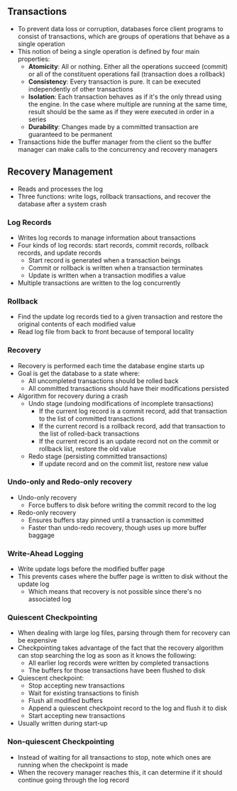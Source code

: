 ## Transactions
- To prevent data loss or corruption, databases force client programs to consist of transactions, which are groups of operations that behave as a single operation
- This notion of being a single operation is defined by four main properties:
	- **Atomicity**: All or nothing. Either all the operations succeed (commit) or all of the constituent operations fail (transaction does a rollback)
	- **Consistency**: Every transaction is pure. It can be executed independently of other transactions
	- **Isolation**: Each transaction behaves as if it's the only thread using the engine. In the case where multiple are running at the same time, result should be the same as if they were executed in order in a series
	- **Durability**: Changes made by a committed transaction are guaranteed to be permanent
- Transactions hide the buffer manager from the client so the buffer manager can  make calls to the concurrency and recovery managers

## Recovery Management
- Reads and processes the log
- Three functions: write logs, rollback transactions, and recover the database after a system crash

### Log Records
- Writes log records to manage information about transactions
- Four kinds of log records: start records, commit records, rollback records, and update records
	- Start record is generated when a transaction beings
	- Commit or rollback is written when a transaction terminates
	- Update is written when a transaction modifies a value
- Multiple transactions are written to the log concurrently

### Rollback
- Find the update log records tied to a given transaction and restore the original contents of each modified value
- Read log file from back to front because of temporal locality

### Recovery
- Recovery is performed each time the database engine starts up
- Goal is get the database to a state where:
	- All uncompleted transactions should be rolled back
	- All committed transactions should have their modifications persisted
- Algorithm for recovery during a crash
	- Undo stage (undoing modifications of incomplete transactions)
		- If the current log record is a commit record, add that transaction to the list of committed transactions
		- If the current record is a rollback record, add that transaction to the list of rolled-back transactions
		- If the current record is an update record not on the commit or rollback list, restore the old value 
	- Redo stage (persisting committed transactions)
		- If update record and on the commit list, restore new value

### Undo-only and Redo-only recovery
- Undo-only recovery
	- Force buffers to disk before writing the commit record to the log
- Redo-only recovery
	- Ensures buffers stay pinned until a transaction is committed 
	- Faster than undo-redo recovery, though uses up more buffer baggage

### Write-Ahead Logging
- Write update logs before the modified buffer page
- This prevents cases where the buffer page is written to disk without the update log
	- Which means that recovery is not possible since there's no associated log

### Quiescent Checkpointing
- When dealing with large log files, parsing through them for recovery can be expensive
- Checkpointing takes advantage of the fact that the recovery algorithm can stop searching the log as soon as it knows the following:
	- All earlier log records were written by completed transactions
	- The buffers for those transactions have been flushed to disk
- Quiescent checkpoint:
	- Stop accepting new transactions
	- Wait for existing transactions to finish
	- Flush all modified buffers
	- Append a quiescent checkpoint record to the log and flush it to disk
	- Start accepting new transactions
- Usually written during start-up

### Non-quiescent Checkpointing
- Instead of waiting for all transactions to stop, note which ones are running when the checkpoint is made
- When the recovery manager reaches this, it can determine if it should continue going through the log record